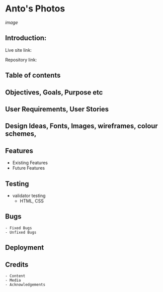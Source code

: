# Anto's Photos
*image*
## Introduction:

Live site link:

Repository link:

## Table of contents
## Objectives, Goals, Purpose etc
## User Requirements, User Stories
## Design Ideas, Fonts, Images,  wireframes, colour schemes,
## Features
  - Existing Features
  - Future Features
## Testing
  - validator testing
    - HTML, CSS
## Bugs
    - Fixed Bugs
    - Unfixed Bugs
## Deployment
## Credits
    - Content
    - Media
    - Acknowledgements




